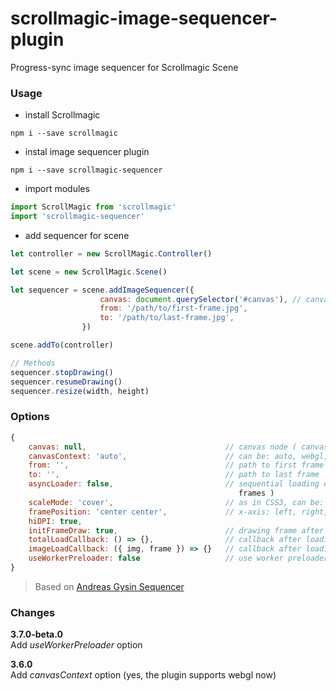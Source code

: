# scrollmagic-image-sequencer-plugin
Progress-sync image sequencer for Scrollmagic Scene


### Usage
* install Scrollmagic
```
npm i --save scrollmagic
```
* instal image sequencer plugin
```
npm i --save scrollmagic-sequencer
```
* import modules
```javascript
import ScrollMagic from 'scrollmagic'
import 'scrollmagic-sequencer'
```

* add sequencer for scene
```javascript
let controller = new ScrollMagic.Controller()

let scene = new ScrollMagic.Scene()

let sequencer = scene.addImageSequencer({
                    canvas: document.querySelector('#canvas'), // canvas node
                    from: '/path/to/first-frame.jpg',
                    to: '/path/to/last-frame.jpg',
                })

scene.addTo(controller)

// Methods
sequencer.stopDrawing()
sequencer.resumeDrawing()
sequencer.resize(width, height)
```

### Options
```javascript
{
    canvas: null,                               // canvas node ( canvas or img )
    canvasContext: 'auto',                      // can be: auto, webgl, 2d
    from: '',                                   // path to first frame
    to: '',                                     // path to last frame
    asyncLoader: false,                         // sequential loading of images ( false, true, number of
                                                   frames )
    scaleMode: 'cover',                         // as in CSS3, can be: auto, cover, contain
    framePosition: 'center center',             // x-axis: left, right, center; y-axis: top, bottom, center
    hiDPI: true,
    initFrameDraw: true,                        // drawing frame after sequencer init
    totalLoadCallback: () => {},                // callback after loading all frames
    imageLoadCallback: ({ img, frame }) => {}   // callback after loading each frame
    useWorkerPreloader: false                   // use worker preloader
}
```
> Based on [Andreas Gysin Sequencer](https://github.com/ertdfgcvb/Sequencer)

### Changes
**3.7.0-beta.0**<br />
Add *useWorkerPreloader* option

**3.6.0**<br />
Add *canvasContext* option (yes, the plugin supports webgl now)
